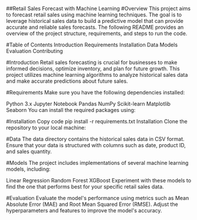 ##Retail Sales Forecast with Machine Learning
#Overview
This project aims to forecast retail sales using machine learning techniques. The goal is to leverage historical sales data to build a predictive model that can provide accurate and reliable sales forecasts. The following README provides an overview of the project structure, requirements, and steps to run the code.

#Table of Contents
Introduction
Requirements
Installation
Data
Models
Evaluation
Contributing

#Introduction
Retail sales forecasting is crucial for businesses to make informed decisions, optimize inventory, and plan for future growth. This project utilizes machine learning algorithms to analyze historical sales data and make accurate predictions about future sales.

#Requirements
Make sure you have the following dependencies installed:

Python 3.x
Jupyter Notebook
Pandas
NumPy
Scikit-learn
Matplotlib
Seaborn
You can install the required packages using:

#Installation
Copy code
pip install -r requirements.txt
Installation
Clone the repository to your local machine:


#Data
The data directory contains the historical sales data in CSV format. Ensure that your data is structured with columns such as date, product ID, and sales quantity.

#Models
The project includes implementations of several machine learning models, including:

Linear Regression
Random Forest
XGBoost
Experiment with these models to find the one that performs best for your specific retail sales data.

#Evaluation
Evaluate the model's performance using metrics such as Mean Absolute Error (MAE) and Root Mean Squared Error (RMSE). Adjust the hyperparameters and features to improve the model's accuracy.









